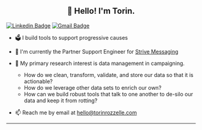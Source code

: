 <h2 align="center">📢 Hello! I'm Torin.</h2>

[![Linkedin Badge](https://img.shields.io/badge/-torinrozzelle-blue?style=flat-square&logo=Linkedin&logoColor=white&link=https://www.linkedin.com/in/torinrozzelle/)](https://www.linkedin.com/in/torinrozzelle/) [![Gmail Badge](https://img.shields.io/badge/-torin@imperativeny.com-c14438?style=flat-square&logo=Gmail&logoColor=white&link=mailto:hello@torinrozzelle.com)](mailto:hello@torinrozzelle.com)

-  🗳️ I build tools to support progressive causes
- :wrench:  I'm currently the Partner Support Engineer for [Strive Messaging](https://www.strivemessaging.org/)
- 🧪 My primary research interest is data management in campaigning. 
  - How do we clean, transform, validate, and store our data so that it is actionable? 
  - How do we leverage other data sets to enrich our own? 
  - How can we build robust tools that talk to one another to de-silo our data and keep it from rotting?

- 📫 Reach me by email at [hello@torinrozzelle.com](mailto:hello@torinrozzelle.com) 

-------

